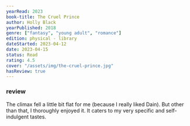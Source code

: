 ```yaml
---
yearRead: 2023
book-title: The Cruel Prince
author: Holly Black
yearPublished: 2018
genre: ["fantasy", "young adult", "romance"]
edition: physical - library
dateStarted: 2023-04-12
date: 2023-04-15
status: Read
rating: 4.5
cover: "/assets/img/the-cruel-prince.jpg"
hasReview: true
---
```


### review

The climax fell a little bit flat for me (because I really liked Dain). But other than that, I thoroughly enjoyed it. It caters to my very specific and self-indulgent tastes.